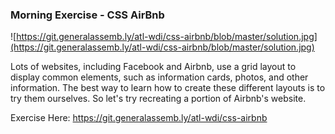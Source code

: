 ### Morning Exercise - CSS AirBnb

![https://git.generalassemb.ly/atl-wdi/css-airbnb/blob/master/solution.jpg](https://git.generalassemb.ly/atl-wdi/css-airbnb/blob/master/solution.jpg)

Lots of websites, including Facebook and Airbnb, use a grid layout to display common elements, such as information cards, photos, and other information. The best way to learn how to create these different layouts is to try them ourselves. So let's try recreating a portion of Airbnb's website.

Exercise Here: https://git.generalassemb.ly/atl-wdi/css-airbnb